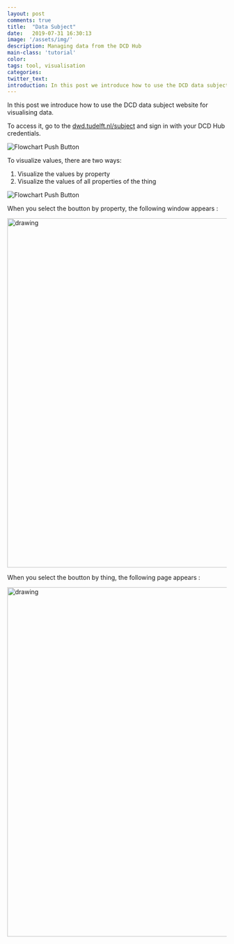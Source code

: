 ```yaml
---
layout: post
comments: true
title:  "Data Subject"
date:   2019-07-31 16:30:13
image: '/assets/img/'
description: Managing data from the DCD Hub
main-class: 'tutorial'
color:
tags: tool, visualisation
categories:
twitter_text:
introduction: In this post we introduce how to use the DCD data subject website for visualising data.
---
```


In this post we introduce how to use the DCD data subject website for visualising data.

To access it, go to the [dwd.tudelft.nl/subject](https://dwd.tudelft.nl/subject) and sign in with your DCD Hub credentials.

![Flowchart Push Button](/lab/assets/img/posts/signin.png)

To visualize values, there are two ways:
1. Visualize the values by property
2. Visualize the values of all properties of the thing

![Flowchart Push Button](/lab/assets/img/posts/data-subject-thing.png)

When you select the boutton by property, the following window appears :

<img src="/lab/assets/img/posts/data-subject-visualize-property.png" alt="drawing" width="800"/>

When you select the boutton by thing, the following page appears :

<img src="/lab/assets/img/posts/data-subject-visualize-thing.png" alt="drawing" width="800"/>
